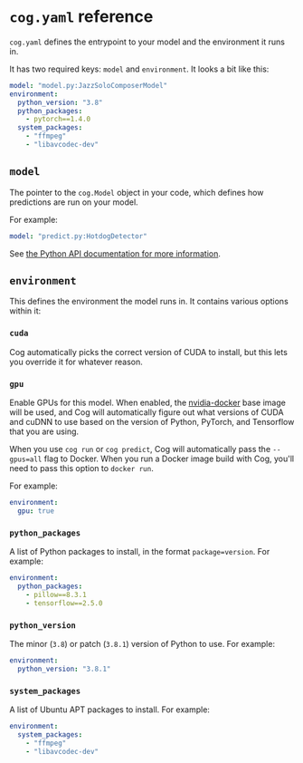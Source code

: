 # `cog.yaml` reference

`cog.yaml` defines the entrypoint to your model and the environment it runs in.

It has two required keys: `model` and `environment`. It looks a bit like this:

```yaml
model: "model.py:JazzSoloComposerModel"
environment:
  python_version: "3.8"
  python_packages:
    - pytorch==1.4.0
  system_packages:
    - "ffmpeg"
    - "libavcodec-dev"
```

## `model`

The pointer to the `cog.Model` object in your code, which defines how predictions are run on your model.

For example:

```yaml
model: "predict.py:HotdogDetector"
```

See [the Python API documentation for more information](python.md).

## `environment`

This defines the environment the model runs in. It contains various options within it:

<!-- Alphabetical order, please! -->

### `cuda`

Cog automatically picks the correct version of CUDA to install, but this lets you override it for whatever reason.

### `gpu`

Enable GPUs for this model. When enabled, the [nvidia-docker](https://github.com/NVIDIA/nvidia-docker) base image will be used, and Cog will automatically figure out what versions of CUDA and cuDNN to use based on the version of Python, PyTorch, and Tensorflow that you are using.

When you use `cog run` or `cog predict`, Cog will automatically pass the `--gpus=all` flag to Docker. When you run a Docker image build with Cog, you'll need to pass this option to `docker run`.

For example:

```yaml
environment:
  gpu: true
```

### `python_packages`

A list of Python packages to install, in the format `package=version`. For example:

```yaml
environment:
  python_packages:
    - pillow==8.3.1
    - tensorflow==2.5.0
```

### `python_version`

The minor (`3.8`) or patch (`3.8.1`) version of Python to use. For example:

```yaml
environment:
  python_version: "3.8.1"
```

### `system_packages`

A list of Ubuntu APT packages to install. For example:

```yaml
environment:
  system_packages:
    - "ffmpeg"
    - "libavcodec-dev"
```
